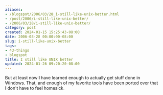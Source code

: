 ```yaml
---
aliases:
- /blogspot/2006/03/28_i-still-like-unix-better.html
- /post/2006/i-still-like-unix-better/
- /2006/03/28/i-still-like-unix-better/
category: post
created: 2024-01-15 15:25:43-08:00
date: 2006-03-28 00:00:00-08:00
slug: i-still-like-unix-better
tags:
- 43-things
- blogspot
title: I still like UNIX better
updated: 2024-01-26 09:20:20-08:00
---
```


But at least now I have learned enough to actually get stuff done in Windows.
That, and enough of my favorite tools have been ported over that I don't have
to feel homesick.